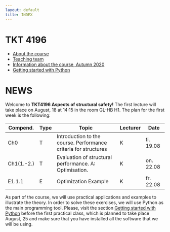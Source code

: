 ```yaml
---
layout: default
title: INDEX
---
```


# TKT 4196

- [About the course](about)
- [Teaching team](team)
- [Information about the course, Autumn 2020](fall2020)
- [Getting started with Python](py_guide)



# NEWS
Welcome to __TKT4196 Aspects of structural safety!__ The first lecture will take place on August, 18 at 14:15 in the room GL-HB H1. The plan for the first week is the following:

| Compend. | Type |     Topic                                                 |	Lecturer |	Date       |
|----------|------|-----------------------------------------------------------|----------|-------------|
|   Ch0    |  T   |  Introduction to the course. Performance criteria for structures |         K | ti. 19.08   | 
|Ch1(1.-2.)|  T   |  Evaluation of structural performance. A: Optimisation.          |         K | on. 22.08   | 
| E1.1.1   |  E   |  Optimization Example                                            |         K | fr. 22.08   | 


As part of the course, we will use practical applications and examples to illustrate the theory. In order to solve these exercises, we will use Python as the main programming tool. Please, visit the section [Getting started with Python](py_guide) before the first practical class, which is planned to take place August, 25 and make sure that you have installed all the software that we will be using.
